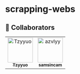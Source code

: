 # scrapping-webs
## 👥 Collaborators

<table>
  <tr>
     <td align="center">
      <a href="https://github.com/Tzyyuo">
        <img src="https://avatars.githubusercontent.com/Tzyyuo" width="80px;" alt="Tzyyuo"/><br />
        <sub><b>Tzyyuo</b></sub>
      </a>
    </td>
    <td align="center">
      <a href="https://github.com/azvlyy">
        <img src="https://avatars.githubusercontent.com/samsincam" width="80px;" alt="azvlyy"/><br />
        <sub><b>samsincam</b></sub>
      </a>
    </td>
  </tr>
</table>

